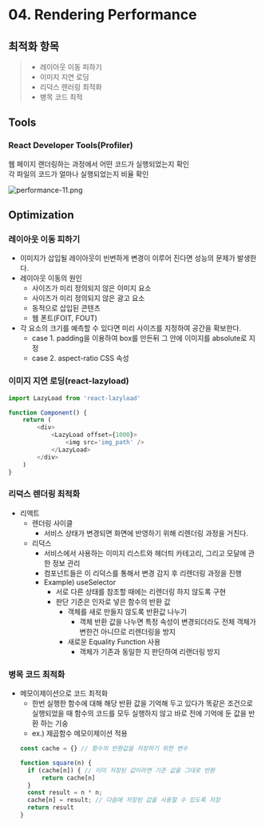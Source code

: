 # 04. Rendering Performance

## 최적화 항목

> - 레이아웃 이동 피하기
> - 이미지 지연 로딩
> - 리덕스 렌러링 최적화
> - 병목 코드 최적

## Tools

### React Developer Tools(Profiler)

웹 페이지 랜더링하는 과정에서 어떤 코드가 실행되었는지 확인  
각 파일의 코드가 얼마나 실행되었는지 비율 확인

![performance-11.png](performance-11.png)

## Optimization

### 레이아웃 이동 피하기

- 이미지가 삽입될 레이아웃이 빈번하게 변경이 이루어 진다면 성능의 문제가 발생한다.
- 레이아웃 이동의 원인
    - 사이즈가 미리 정의되지 않은 이미지 요소
    - 사이즈가 미리 정의되지 않은 광고 요소
    - 동적으로 삽입된 콘텐츠
    - 웹 폰트(FOIT, FOUT)
- 각 요소의 크기를 예측할 수 있다면 미리 사이즈를 지정하여 공간을 확보한다.
    - case 1. padding을 이용하여 box를 만든뒤 그 안에 이미지를 absolute로 지정
    - case 2. aspect-ratio CSS 속성

### 이미지 지연 로딩(react-lazyload)

```Javascript
import LazyLoad from 'react-lazyload'

function Component() {
    return (
        <div>
            <LazyLoad offset={1000}>
                <img src='img_path' />
            </LazyLoad>
        </div>
    )
}
```

### 리덕스 렌더링 최적화

- 리엑트
    - 렌더링 사이클
        - 서비스 상태가 변경되면 화면에 반영하기 위해 리렌더링 과정을 거친다.
    - 리덕스
        - 서비스에서 사용하는 이미지 리스트와 헤더틔 카테고리, 그리고 모달에 관한 정보 관리
        - 컴포넌트들은 이 리덕스를 통해서 변경 감지 후 리렌더링 과정을 진행
        - Example) useSelector
            - 서로 다른 상태를 참조할 때에는 리렌더링 하지 않도록 구현
            - 판단 기준은 인자로 넣은 함수의 반환 값
                - 객체를 새로 만들지 않도록 반환값 나누기
                    - 객체 반환 값을 나누면 특정 속성이 변경되더라도 전체 객체가 변한건 아니므로 리렌더링을 방지
                - 새로운 Equality Function 사용
                    - 객체가 기존과 동일한 지 판단하여 리랜더링 방지

### 병목 코드 최적화

- 메모이제이션으로 코드 최적화
    - 한번 실행한 함수에 대해 해당 반환 값을 기억해 두고 있다가 똑같은 조건으로 실행되었을 때 함수의 코드를 모두 실행하지 않고 바로 전에 기억에 둔 값을 반환 하는 기숭
    - ex.) 제곱함수 메모이제이션 적용
  ```Javascript
  const cache = {} // 함수의 반환값을 저장하기 위한 변수
  
  function square(n) {
    if (cache[n]) { // 이미 저장된 값이라면 기존 값을 그대로 반환
        return cache[n] 
    }
    const result = n * n;
    cache[n] = result; // 다음에 저장된 값을 사용할 수 있도록 저장
    return result
  }
  ```